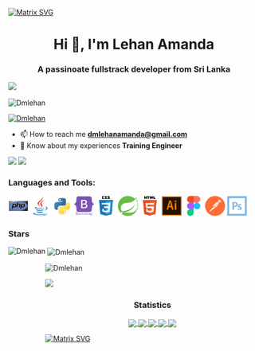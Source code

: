   [![Matrix SVG](https://raw.githubusercontent.com/rodrigograca31/rodrigograca31/master/matrix.svg)](https://www.youtube.com/watch?v=SDkAGkd4NLc) 
<h1 align="center">Hi 👋, I'm Lehan Amanda</h1>
<h3 align="center">A passinoate fullstrack developer from Sri Lanka </h3> <img src="./assets/sl-flag.gif" width="35px">
<p align="left"> <img src="https://komarev.com/ghpvc/?username=Dmlehan&label=Profile%20views&color=0e75b6&style=flat" alt="Dmlehan" /> </p>

<p align="left"> <a href="https://github.com/ryo-ma/github-profile-trophy"><img src="https://github-profile-trophy.vercel.app/?username=Dmlehan&theme=default" alt="Dmlehan" /></a> </p>


- 📫 How to reach me **dmlehanamanda@gmail.com**
- 📄 Know about my experiences **Training Engineer**

<div> <a href="https://github.com/Dmlehan" target="_blank"><img src="https://img.shields.io/badge/GitHub-100000?style=for-the-badge&logo=github&logoColor=white" target="_blank"></a>
<a href = "mailto:dmlehanamanda@gmail.com"><img src="https://img.shields.io/badge/-Gmail-%23333?style=for-the-badge&logo=gmail&logoColor=white" target="_blank"></a>
</div><h3 align="left">Languages and Tools:</h3>
<p align="left">
<img src="https://raw.githubusercontent.com/teamedwardforever/Readme-Generator/71f25dd8b98329b168142a6b782a107b75eab178/svg/Skills/Languages/php-original.svg" alt="PHP" width="40" height="40"/>
<img src="https://raw.githubusercontent.com/teamedwardforever/Readme-Generator/71f25dd8b98329b168142a6b782a107b75eab178/svg/Skills/Languages/java-original.svg" alt="Java" width="40" height="40"/>
<img src="https://raw.githubusercontent.com/teamedwardforever/Readme-Generator/71f25dd8b98329b168142a6b782a107b75eab178/svg/Skills/Languages/python-original.svg" alt="Python" width="40" height="40"/>
<img src="https://raw.githubusercontent.com/teamedwardforever/Readme-Generator/71f25dd8b98329b168142a6b782a107b75eab178/svg/Skills/Frontend/bootstrap-plain-wordmark.svg" alt="Bootstrap" width="40" height="40"/>
<img src="https://raw.githubusercontent.com/teamedwardforever/Readme-Generator/71f25dd8b98329b168142a6b782a107b75eab178/svg/Skills/Frontend/css3-original-wordmark.svg" alt="Css" width="40" height="40"/>
<img src="https://raw.githubusercontent.com/teamedwardforever/Readme-Generator/71f25dd8b98329b168142a6b782a107b75eab178/svg/Skills/Backend/springio-icon.svg" alt="Spring" width="40" height="40"/>
<img src="https://raw.githubusercontent.com/teamedwardforever/Readme-Generator/71f25dd8b98329b168142a6b782a107b75eab178/svg/Skills/Frontend/html5-original-wordmark.svg" alt="HTML" width="40" height="40"/>
<img src="https://raw.githubusercontent.com/teamedwardforever/Readme-Generator/71f25dd8b98329b168142a6b782a107b75eab178/svg/Skills/Software/adobe_illustrator-icon%20(1).svg" alt="Adobe Illustrator" width="40" height="40"/>
<img src="https://raw.githubusercontent.com/teamedwardforever/Readme-Generator/71f25dd8b98329b168142a6b782a107b75eab178/svg/Skills/Software/figma-icon.svg" alt="Figma" width="40" height="40"/>
<img src="https://raw.githubusercontent.com/teamedwardforever/Readme-Generator/71f25dd8b98329b168142a6b782a107b75eab178/svg/Skills/Software/getpostman-icon.svg" alt="Postman" width="40" height="40"/>
<img src="https://raw.githubusercontent.com/teamedwardforever/Readme-Generator/71f25dd8b98329b168142a6b782a107b75eab178/svg/Skills/Software/photoshop-line.svg" alt="Photoshop" width="40" height="40"/>
</p>

<h3 align="left">Stars</h3>
<img align="left" height="180em" src="https://github-readme-stats.vercel.app/api/top-langs/?username=Dmlehan&layout=compact&theme=" alt=Dmlehan />

<p>&nbsp;<img align="center" height="180em" src="https://github-readme-stats.vercel.app/api?username=Dmlehan&show_icons=true&locale=en&theme=" alt="Dmlehan" /></p>

<p><img align="center" height="180em" src="https://github-readme-streak-stats.herokuapp.com/?user=Dmlehan&theme=" alt="Dmlehan" /></p>

<img src="https://user-images.githubusercontent.com/73097560/115834477-dbab4500-a447-11eb-908a-139a6edaec5c.gif"><h3 align="center">Statistics</h3>
<div align="center">
<a href="https://github.com/Dmlehan">
<img align="center" src="http://github-profile-summary-cards.vercel.app/api/cards/stats?username=Dmlehan&theme=2077" height="180em" />
<img align="center" src="http://github-profile-summary-cards.vercel.app/api/cards/most-commit-language?username=Dmlehan&theme=2077" height="180em" />
<img align="center" src="http://github-profile-summary-cards.vercel.app/api/cards/repos-per-language?username=Dmlehan&theme=2077" height="180em" />
<img align="center" src="http://github-profile-summary-cards.vercel.app/api/cards/productive-time?username=Dmlehan&theme=2077" height="180em" />
<img align="center" src="http://github-profile-summary-cards.vercel.app/api/cards/profile-details?username=Dmlehan&theme=2077" height="180em" />
</div>

  [![Matrix SVG](https://raw.githubusercontent.com/rodrigograca31/rodrigograca31/master/matrix.svg)](https://www.youtube.com/watch?v=SDkAGkd4NLc) 

